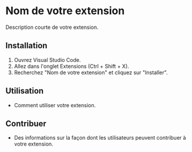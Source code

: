 # Nom de votre extension

Description courte de votre extension.

## Installation
1. Ouvrez Visual Studio Code.
2. Allez dans l'onglet Extensions (Ctrl + Shift + X).
3. Recherchez "Nom de votre extension" et cliquez sur "Installer".

## Utilisation
- Comment utiliser votre extension.

## Contribuer
- Des informations sur la façon dont les utilisateurs peuvent contribuer à votre extension.
